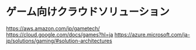 # ゲーム向けクラウドソリューション


https://aws.amazon.com/jp/gametech/
https://cloud.google.com/docs/games?hl=ja
https://azure.microsoft.com/ja-jp/solutions/gaming/#solution-architectures

